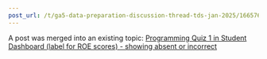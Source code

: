```yaml
---
post_url: /t/ga5-data-preparation-discussion-thread-tds-jan-2025/166576/107
---
```

A post was merged into an existing topic: [Programming Quiz 1 in Student Dashboard (label for ROE scores) - showing absent or incorrect](/t/programming-quiz-1-in-student-dashboard-label-for-roe-scores-showing-absent-or-incorrect/169369/24)